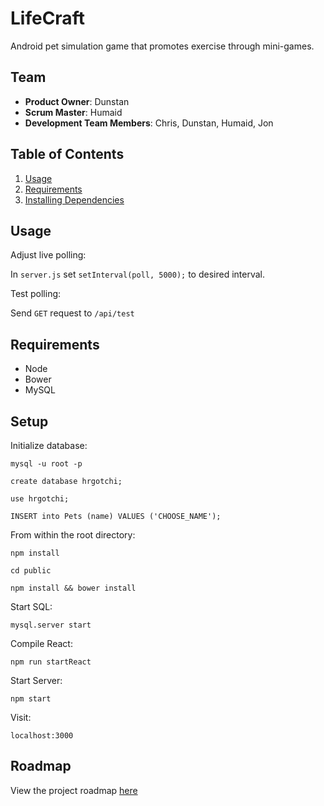 # LifeCraft
Android pet simulation game that promotes exercise through mini-games.

## Team

  - __Product Owner__: Dunstan
  - __Scrum Master__: Humaid
  - __Development Team Members__: Chris, Dunstan, Humaid, Jon

## Table of Contents

1. [Usage](#Usage)
1. [Requirements](#Requirements)
1. [Installing Dependencies](#Setup)

## Usage

Adjust live polling:

In `server.js` set `setInterval(poll, 5000);` to desired interval.

Test polling:

Send `GET` request to `/api/test`

## Requirements

- Node
- Bower
- MySQL


## Setup

Initialize database:


```
mysql -u root -p

create database hrgotchi;

use hrgotchi;

INSERT into Pets (name) VALUES ('CHOOSE_NAME');
```


From within the root directory:


```
npm install

cd public

npm install && bower install

```


Start SQL:


```
mysql.server start
```


Compile React:


``` 
npm run startReact 
```


Start Server:


```
npm start 
```

Visit:


```
localhost:3000
```

## Roadmap

View the project roadmap [here](https://github.com/Sagacious-Sycamore/Sagacious_Sycamore/issues)
